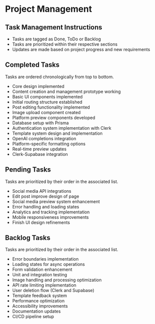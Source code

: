 # Project Management

## Task Management Instructions
- Tasks are tagged as Done, ToDo or Backlog
- Tasks are prioritized within their respective sections
- Updates are made based on project progress and new requirements

## Completed Tasks
Tasks are ordered chronologically from top to bottom. 

- Core design implemented
- Content creation and management prototype working
- Basic UI components implemented
- Initial routing structure established
- Post editing functionality implemented
- Image upload component created
- Platform preview components developed
- Database setup with Prisma
- Authentication system implementation with Clerk
- Template system design and implementation
- OpenAI completions integration
- Platform-specific formatting options
- Real-time preview updates
- Clerk-Supabase integration

## Pending Tasks 
Tasks are prioritized by their order in the associated list. 

- Social media API integrations
- Edit post improve design of page
- Social media preview system enhancement
- Error handling and loading states
- Analytics and tracking implementation
- Mobile responsiveness improvements
- Finish UI design refinements

## Backlog Tasks
Tasks are prioritized by their order in the associated list. 

- Error boundaries implementation
- Loading states for async operations
- Form validation enhancement
- Unit and integration testing
- Image handling and processing optimization
- API rate limiting implementation
- User deletion flow (Clerk and Supabase)
- Template feedback system
- Performance optimization
- Accessibility improvements
- Documentation updates
- CI/CD pipeline setup 
